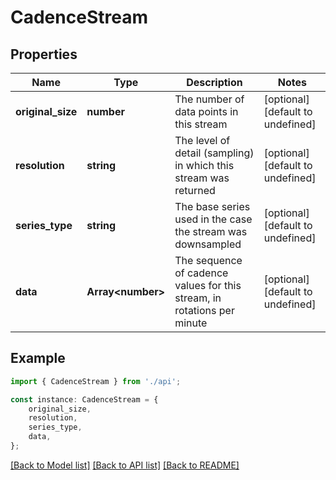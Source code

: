 # CadenceStream


## Properties

Name | Type | Description | Notes
------------ | ------------- | ------------- | -------------
**original_size** | **number** | The number of data points in this stream | [optional] [default to undefined]
**resolution** | **string** | The level of detail (sampling) in which this stream was returned | [optional] [default to undefined]
**series_type** | **string** | The base series used in the case the stream was downsampled | [optional] [default to undefined]
**data** | **Array&lt;number&gt;** | The sequence of cadence values for this stream, in rotations per minute | [optional] [default to undefined]

## Example

```typescript
import { CadenceStream } from './api';

const instance: CadenceStream = {
    original_size,
    resolution,
    series_type,
    data,
};
```

[[Back to Model list]](../README.md#documentation-for-models) [[Back to API list]](../README.md#documentation-for-api-endpoints) [[Back to README]](../README.md)
